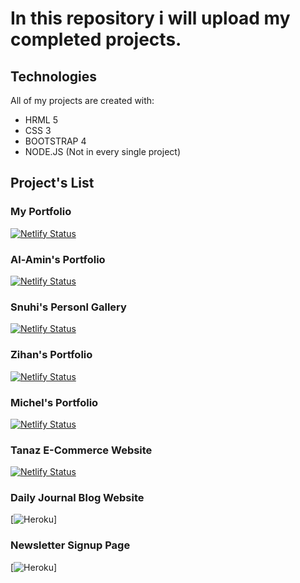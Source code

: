 # In this repository i will upload my completed projects.

## Technologies
All of my projects are created with:
* HRML 5
* CSS 3
* BOOTSTRAP 4
* NODE.JS (Not in every single project)

## Project's List

### My Portfolio
[![Netlify Status](https://api.netlify.com/api/v1/badges/92aa5b2d-d5e4-452a-a62d-a201f35c248e/deploy-status)](https://app.netlify.com/sites/illegal-potato/deploys)

### Al-Amin's Portfolio
[![Netlify Status](https://api.netlify.com/api/v1/badges/5703a083-de30-4339-a3c8-df887f362935/deploy-status)](https://app.netlify.com/sites/mandalorian-spyder/deploys)

### Snuhi's Personl Gallery
[![Netlify Status](https://api.netlify.com/api/v1/badges/f28fd2b0-b1a2-4e76-9e61-f3557035391e/deploy-status)](https://app.netlify.com/sites/snuhi/deploys)

### Zihan's Portfolio
[![Netlify Status](https://api.netlify.com/api/v1/badges/74fb61bc-b9ed-40af-b2c0-8c91bd234aa3/deploy-status)](https://app.netlify.com/sites/zihan/deploys)

### Michel's Portfolio
[![Netlify Status](https://api.netlify.com/api/v1/badges/e8ee766f-1dd2-4441-be4b-6bc196d154c1/deploy-status)](https://app.netlify.com/sites/michelg/deploys)

### Tanaz E-Commerce Website
[![Netlify Status](https://api.netlify.com/api/v1/badges/82271d2d-9c11-4711-adea-18b2daf64b49/deploy-status)](https://app.netlify.com/sites/tanaz/deploys)

### Daily Journal Blog Website
[![Heroku](https://dailyjournal-blog.herokuapp.com/?app=heroku-badge)]

### Newsletter Signup Page
[![Heroku](https://subscribe-marufs-newsletter.herokuapp.com/?app=heroku-badge)]
